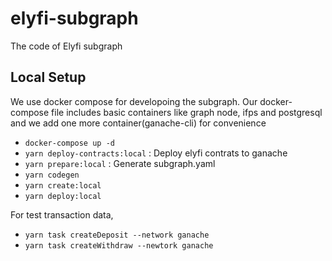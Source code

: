 # elyfi-subgraph

The code of Elyfi subgraph

## Local Setup

We use docker compose for developoing the subgraph.
Our docker-compose file includes basic containers like graph node, ifps and postgresql and we add one more container(ganache-cli) for convenience

- `docker-compose up -d`
- `yarn deploy-contracts:local` : Deploy elyfi contrats to ganache
- `yarn prepare:local` : Generate subgraph.yaml
- `yarn codegen`
- `yarn create:local`
- `yarn deploy:local`

For test transaction data,

- `yarn task createDeposit --network ganache`
- `yarn task createWithdraw --newtork ganache`
